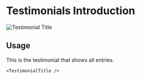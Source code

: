 # Testimonials Introduction

![Testimonial Title](/TestimonialTitle.png)


## Usage

This is the testimonial that shows all entries.

```
<TestimonialTitle />
```